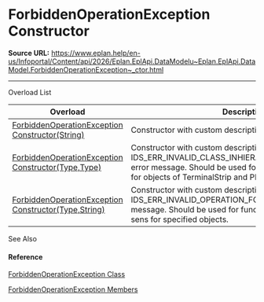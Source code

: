# ForbiddenOperationException Constructor

**Source URL:** https://www.eplan.help/en-us/Infoportal/Content/api/2026/Eplan.EplApi.DataModelu~Eplan.EplApi.DataModel.ForbiddenOperationException~_ctor.html

---

Overload List

| Overload | Description |
| --- | --- |
| [ForbiddenOperationException Constructor(String)](Eplan.EplApi.DataModelu~Eplan.EplApi.DataModel.ForbiddenOperationException~_ctor(String).html) | Constructor with custom description. |
| [ForbiddenOperationException Constructor(Type,Type)](Eplan.EplApi.DataModelu~Eplan.EplApi.DataModel.ForbiddenOperationException~_ctor(Type,Type).html) | Constructor with custom description created with IDS\_ERR\_INVALID\_CLASS\_INHIERANCE\_FOR\_PROPERTYLIST error message. Should be used for PropertyLists members for objects of TerminalStrip and PlugStrip. |
| [ForbiddenOperationException Constructor(Type,String)](Eplan.EplApi.DataModelu~Eplan.EplApi.DataModel.ForbiddenOperationException~_ctor(Type,String).html) | Constructor with custom description created with IDS\_ERR\_INVALID\_OPERATION\_FOR\_THIS\_CLASS error message. Should be used for functions which don't make sens for specified objects. |



See Also

#### Reference

[ForbiddenOperationException Class](Eplan.EplApi.DataModelu~Eplan.EplApi.DataModel.ForbiddenOperationException.html)
  
[ForbiddenOperationException Members](Eplan.EplApi.DataModelu~Eplan.EplApi.DataModel.ForbiddenOperationException_members.html)
